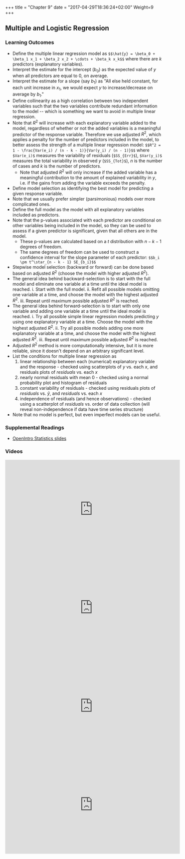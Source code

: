 +++
title = "Chapter 9"
date = "2017-04-29T18:36:24+02:00"
Weight=9
+++

<!-- 
See issue with underscores in MathJax equations here: https://gohugo.io/content-management/formats/#issues-with-markdown
The solution, put backticks (`) around the LaTeX equation
-->

<script type="text/x-mathjax-config">
MathJax.Hub.Config({
  tex2jax: {
    inlineMath: [['$','$'], ['\\(','\\)']],
    displayMath: [['$$','$$'], ['\[','\]']],
    processEscapes: true,
    processEnvironments: true,
    skipTags: ['script', 'noscript', 'style', 'textarea', 'pre'],
    TeX: { equationNumbers: { autoNumber: "AMS" },
         extensions: ["AMSmath.js", "AMSsymbols.js"] }
  }
});
</script>

<script type="text/javascript"
    src="http://cdn.mathjax.org/mathjax/latest/MathJax.js?config=TeX-AMS-MML_HTMLorMML">
</script>

## Multiple and Logistic Regression


### Learning Outcomes

* Define the multiple linear regression model as
`$$\hat{y} = \beta_0 + \beta_1 x_1 + \beta_2 x_2 + \cdots + \beta_k x_k$$`
where there are $k$ predictors (explanatory variables).
* Interpret the estimate for the intercept ($b_0$) as the expected value of $y$ when all predictors are equal to 0, on average.
* Interpret the estimate for a slope (say $b_1$) as "All else held constant, for each unit increase in $x_1$, we would expect $y$ to increase/decrease on average by $b_1$."
* Define collinearity as a high correlation between two independent variables such that the two variables contribute redundant information to the model -- which is something we want to avoid in multiple linear regression.
* Note that $R^2$ will increase with each explanatory variable added to the model, regardless of whether or not the added variables is a meaningful predictor of the response variable. Therefore we use adjusted $R^2$, which applies a penalty for the number of predictors included in the model, to better assess the strength of a multiple linear regression model:
`$$R^2 = 1 - \frac{Var(e_i) / (n - k - 1)}{Var(y_i) / (n - 1)}$$`
where `$Var(e_i)$` measures the variability of residuals (`$SS_{Err}$`), `$Var(y_i)$` measures the total variability in observed $y$ (`$SS_{Tot}$`), $n$ is the number of cases and $k$ is the number of predictors.
    * Note that adjusted $R^2$ will only increase if the added variable has a meaningful contribution to the amount of explained variability in $y$, i.e. if the gains from adding the variable exceeds the penalty.
* Define model selection as identifying the best model for predicting a given response variable. 
* Note that we usually prefer simpler (parsimonious) models over more complicated ones.
* Define the full model as the model with all explanatory variables included as predictors.
* Note that the p-values associated with each predictor are conditional on other variables being included in the model, so they can be used to assess if a given predictor is significant, given that all others are in the model.
    * These p-values are calculated based on a $t$ distribution with $n - k - 1$ degrees of freedom.
    * The same degrees of freedom can be used to construct a confidence interval for the slope parameter of each predictor:
`$$b_i \pm t^\star_{n - k - 1} SE_{b_i}$$`
* Stepwise model selection (backward or forward) can be done based based on adjusted $R^2$ (choose the model with higher adjusted $R^2$).
* The general idea behind backward-selection is to start with the full model and eliminate one variable at a time until the ideal model is reached.
	i. Start with the full model.
	ii. Refit all possible models omitting one variable at a time, and choose the model with the highest adjusted $R^2$.
	iii. Repeat until maximum possible adjusted $R^2$ is reached.
* The general idea behind forward-selection is to start with only one variable and adding one variable at a time until the ideal model is reached.
	i. Try all possible simple linear regression models predicting $y$ using one explanatory variable at a time. Choose the model with the highest adjusted $R^2$.
	ii. Try all possible models adding one more explanatory variable at a time, and choose the model with the highest adjusted $R^2$.
	iii. Repeat until maximum possible adjusted $R^2$ is reached.
* Adjusted $R^2$ method is more computationally intensive, but it is more reliable, since it doesn't depend on an arbitrary significant level.
* List the conditions for multiple linear regression as
	1. linear relationship between each (numerical) explanatory variable and the response - checked using scatterplots of $y$ vs. each $x$, and residuals plots of $residuals$ vs. each $x$
	2. nearly normal residuals with mean 0 - checked using a normal probability plot and histogram of residuals
	3. constant variability of residuals - checked using residuals plots of $residuals$ vs. $\hat{y}$, and $residuals$ vs. each $x$
	4. independence of residuals (and hence observations) - checked using a scatterplot of $residuals$ vs. order of data collection (will reveal non-independence if data have time series structure)
* Note that no model is perfect, but even imperfect models can be useful.


### Supplemental Readings

* [OpenIntro Statistics slides](https://github.com/jbryer/DATA606Fall2019/blob/master/Slides/OpenIntro/chp9.pdf)

### Videos

<iframe width="560" height="315" src="https://www.youtube.com/embed/sQpAuyfEYZg" frameborder="0" allow="accelerometer; autoplay; encrypted-media; gyroscope; picture-in-picture" allowfullscreen></iframe>

<iframe width="560" height="315" src="https://www.youtube.com/embed/VB1qSwoF-l0" frameborder="0" allow="accelerometer; autoplay; encrypted-media; gyroscope; picture-in-picture" allowfullscreen></iframe>

<iframe width="560" height="315" src="https://www.youtube.com/embed/3KSUeYMKt5A" frameborder="0" allow="accelerometer; autoplay; encrypted-media; gyroscope; picture-in-picture" allowfullscreen></iframe>

<iframe width="560" height="315" src="https://www.youtube.com/embed/uYC2eLVSpI8" frameborder="0" allow="accelerometer; autoplay; encrypted-media; gyroscope; picture-in-picture" allowfullscreen></iframe>




